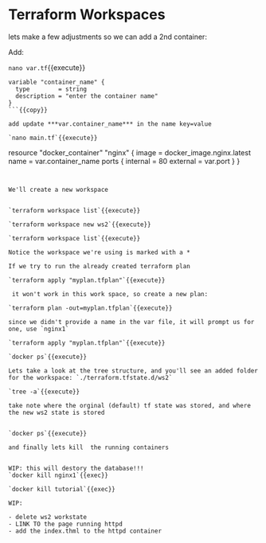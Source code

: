 # Terraform Workspaces

lets make a few adjustments so we can add a 2nd container:   

Add:

`nano var.tf`{{execute}}

```
variable "container_name" {
  type        = string
  description = "enter the container name"
}
```{{copy}}

add update ***var.container_name*** in the name key=value

`nano main.tf`{{execute}}

```
resource "docker_container" "nginx" {
  image = docker_image.nginx.latest
  name  = var.container_name
  ports {
    internal = 80
    external = var.port
  }
}
```{{copy}}


We'll create a new workspace


`terraform workspace list`{{execute}}

`terraform workspace new ws2`{{execute}}

`terraform workspace list`{{execute}}

Notice the workspace we're using is marked with a *

If we try to run the already created terraform plan

`terraform apply "myplan.tfplan"`{{execute}}   

 it won't work in this work space, so create a new plan:

`terraform plan -out=myplan.tfplan`{{execute}}

since we didn't provide a name in the var file, it will prompt us for one, use `nginx1`

`terraform apply "myplan.tfplan"`{{execute}}

`docker ps`{{execute}}  

Lets take a look at the tree structure, and you'll see an added folder for the workspace: `./terraform.tfstate.d/ws2`  

`tree -a`{{execute}}

take note where the orginal (default) tf state was stored, and where the new ws2 state is stored
 

`docker ps`{{execute}}

and finally lets kill  the running containers


WIP: this will destory the database!!!
`docker kill nginx1`{{exec}}

`docker kill tutorial`{{exec}}

WIP:

- delete ws2 workstate
- LINK TO the page running httpd
- add the index.thml to the httpd container

